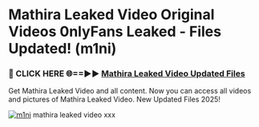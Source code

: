 # Mathira Leaked Video Original Videos 0nlyFans Leaked - Files Updated! (m1ni)

<h3>🔴 CLICK HERE 🌐==►► <a href="https://tinyurl.com/x26r9saj" rel="nofollow">Mathira Leaked Video Updated Files</a></h3>

Get Mathira Leaked Video and all content. Now you can access all videos and pictures of Mathira Leaked Video. New Updated Files 2025!

[![m1ni](https://i.imgur.com/LkgZPqh.gif)](https://tinyurl.com/x26r9saj)
mathira leaked video xxx